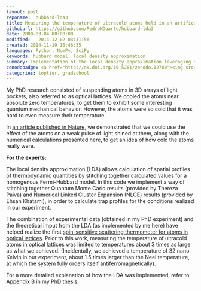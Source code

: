 ```yaml
---
layout: post
reponame:  hubbard-lda3
title: Measuring the temperature of ultracold atoms held in an artifical light crystal
githuburl: https://github.com/PedroMDuarte/hubbard-lda3
date: 2000-03-04 00:00:00
modified:   2014-12-02 03:31:56 
created: 2014-11-19 16:46:35 
languages: Python, NumPy, SciPy
keywords: hubbard model, local density approximation
summary: Implementation of the local density approximation leveraging state-of-the art results for an homogeneous Fermi-Hubbard model.
zenodobadge: <a href="http://dx.doi.org/10.5281/zenodo.12780"><img src="https://zenodo.org/badge/doi/10.5281/zenodo.12780.svg" alt="10.5281/zenodo.12780"></a>
categories: toptier, gradschool
---
```


My PhD research consisted of suspending atoms in 3D arrays of light pockets,
also referred to as optical lattices. We cooled the atoms near absolute zero
temperatures, to get them to exhibit some interesting quantum mechanical
behavior.  However, the atoms were so cold that it was hard to even measure
their temperature. 

In [an article published in Nature](http://bit.ly/afm-nature), we demonstrated
that we could use the effect of the atoms on a weak pulse of light shined at
them, along with the numerical calculations presented here, to get an idea of
how cold the atoms really were. 


**For the experts:**

The local density approximation (LDA) allows calculation of spatial profiles of
thermodynamic quantities by stitching together calculated values for a
homogenous Fermi-Hubbard model.  In this code we implement a way of stitching
together Quantum Monte Carlo results (provided by Thereza Paiva) and  Numerical
Linked Cluster Expansion (NLCE) results (provided by Ehsan Khatami), in order
to calculate trap profiles for the conditions realized in our experiment.

The combination of experimental data (obtained in my PhD experiment) and the
theoretical imput from the LDA (as implemented by me here) have helped realize
the first [spin-sensitive scattering thermometer for atoms in optical
lattices](http://bit.ly/afm-nature).  Prior to this work, measuring the
temperature of ultracold atoms in optical lattices was limited to temperatures
about 3 times as large as what we achieved. (Incidentally, we achieved a
temperature of 32 nano-Kelvin in our experiment, about 1.5 times larger than
the Neel temperature, at which the system fully orders itself
antiferromagnetically). 

For a more detailed explanation of how the LDA was implemented, refer to
Appendix B in my [PhD thesis](http://bit.ly/pmd323thesis). 
